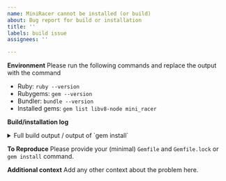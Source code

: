 ```yaml
---
name: MiniRacer cannot be installed (or build)
about: Bug report for build or installation
title: ''
labels: build issue
assignees: ''

---
```


**Environment**
Please run the following commands and replace the output with the command

- Ruby: `ruby --version`
- Rubygems: `gem --version`
- Bundler: `bundle --version`
- Installed gems: `gem list libv8-node mini_racer`

**Build/installation log**

<details>
<summary>Full build output / output of `gem install`</summary>

```
PUT YOUR OUTPUT HERE
```

</details>

**To Reproduce**
Please provide your (minimal) `Gemfile` and `Gemfile.lock` or `gem install` command.

**Additional context**
Add any other context about the problem here.

